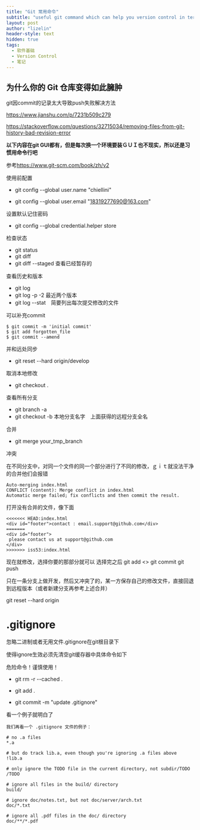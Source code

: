 ```yaml
---
title: "Git 常用命令"
subtitle: "useful git command which can help you version control in terminal"
layout: post
author: "lizelin"
header-style: text
hidden: true
tags:
  - 软件基础
  - Version Control
  - 笔记
---
```


## 为什么你的 Git 仓库变得如此臃肿

git因commit的记录太大导致push失败解决方法


https://www.jianshu.com/p/7231b509c279

https://stackoverflow.com/questions/32715034/removing-files-from-git-history-bad-revision-error


**以下内容在git GUI都有，但是每次换一个环境要装ＧＵＩ也不现实，所以还是习惯用命令行吧**

参考<https://www.git-scm.com/book/zh/v2>

使用前配置

* git config --global user.name "chiellini"

* git config --global user.email "18319277690@163.com"

设置默认记住密码

* git config --global credential.helper store

检查状态

* git status
* git diff
* git diff --staged 查看已经暂存的

查看历史和版本

* git log
* git log -p -2 最近两个版本
* git log --stat　简要列出每次提交修改的文件

可以补充commit

```
$ git commit -m 'initial commit'
$ git add forgotten_file
$ git commit --amend
```

并和远处同步

* git reset --hard origin/develop

取消本地修改

* git checkout .

查看所有分支

* git branch -a
* git checkout -b 本地分支名字　上面获得的远程分支全名

合并

* git merge your_tmp_branch

冲突

在不同分支中，对同一个文件的同一个部分进行了不同的修改，ｇｉｔ就没法干净的合并他们会报错

```
Auto-merging index.html
CONFLICT (content): Merge conflict in index.html
Automatic merge failed; fix conflicts and then commit the result.
```

打开没有合并的文件，像下面

```
<<<<<<< HEAD:index.html
<div id="footer">contact : email.support@github.com</div>
=======
<div id="footer">
 please contact us at support@github.com
</div>
>>>>>>> iss53:index.html
```

现在就修改，选择你要的那部分就可以
选择完之后
git add <>
git commit
git push



只在一条分支上做开发，然后又冲突了的，某一方保存自己的修改文件，直接回退到远程版本（或者新建分支再参考上述合并）

git reset --hard origin

# .gitignore

忽略二进制或者无用文件.gitignore在git根目录下

使得ignore生效必须先清空git缓存器中具体命令如下

危险命令！谨慎使用！
* git rm -r --cached . 

* git add .
* git commit -m "update .gitignore"

看一个例子就明白了

```
我们再看一个 .gitignore 文件的例子：

# no .a files
*.a

# but do track lib.a, even though you're ignoring .a files above
!lib.a

# only ignore the TODO file in the current directory, not subdir/TODO
/TODO

# ignore all files in the build/ directory
build/

# ignore doc/notes.txt, but not doc/server/arch.txt
doc/*.txt

# ignore all .pdf files in the doc/ directory
doc/**/*.pdf
```